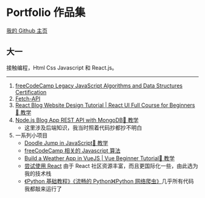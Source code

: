 # Portfolio 作品集

[我的 Github 主页](https://github.com/DandelionWithLute)

## 大一

接触编程，Html Css Javascript 和 React.js。

---

1. [freeCodeCamp Legacy JavaScript Algorithms and Data Structures Certification](https://www.freecodecamp.org/certification/fcc8a2286e9-3143-4e9c-8867-a87b89efdeea/javascript-algorithms-and-data-structures)
2. [Fetch-API](https://github.com/DandelionWithLute/Fetch-API/blob/main/src/App.js)
3. [React Blog Website Design Tutorial | React UI Full Course for Beginners](https://github.com/DandelionWithLute/React-Blog-Website-Design-Learned-from-Lama-Dev/blob/main/src/App.js) [🔗 教学](https://www.youtube.com/watch?v=tlTdbc5byAs)
4. [Node.js Blog App REST API with MongoDB](https://github.com/DandelionWithLute/React-Blog-Api-Learned-From-Lama-Dev/tree/main/routes)[🔗 教学](https://www.youtube.com/watch?v=OML9f6LXUUs)
   - 这里涉及后端知识，我当时照着代码抄都抄不明白
5. 一系列小项目
   - [Doodle Jump in JavaScript](https://github.com/DandelionWithLute/My-Code/tree/main/Indie%20Games/Doodle%20Jump)[🔗 教学](https://www.youtube.com/watch?v=YSEsSs3hB6A)
   - [freeCodeCamp 相关的 Javascript 算法](https://github.com/DandelionWithLute/My-Code/tree/main/Javascript/Former)
   - [Build a Weather App in VueJS | Vue Beginner Tutorial](https://github.com/DandelionWithLute/My-Code/blob/main/Vue%20series/WeatherApp/2.vue)[🔗 教学](https://youtu.be/JLc-hWsPTUY)
   - [尝试使用 React](https://github.com/DandelionWithLute/My-Code/blob/main/myapp/src/App.js) 由于 React 社区资源丰富，而且更国际化一些，由此选为我的技术栈
   - [《Python 基础教程》《流畅的 Python》《Python 网络爬虫》](https://github.com/DandelionWithLute/My-Code/tree/main/Python3)几乎所有代码我都敲来运行了
